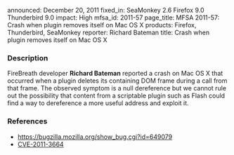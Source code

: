 announced: December 20, 2011
fixed_in: SeaMonkey 2.6
          Firefox 9.0
          Thunderbird 9.0
impact: High
mfsa_id: 2011-57
page_title: MFSA 2011-57: Crash when plugin removes itself on Mac OS X
products: Firefox, Thunderbird, SeaMonkey
reporter: Richard Bateman
title: Crash when plugin removes itself on Mac OS X

<h3>Description</h3>

<p>FireBreath developer <strong>Richard Bateman</strong> reported a crash
on Mac OS X that occurred when a plugin deletes its containing DOM frame
during a call from that frame. The observed symptom is a null dereference
but we cannot rule out the possibility that content from a scriptable plugin
such as Flash could find a way to dereference a more useful address
and exploit it.
</p>


<h3>References</h3>

<ul>
  <li><a href="https://bugzilla.mozilla.org/show_bug.cgi?id=649079">
      https://bugzilla.mozilla.org/show_bug.cgi?id=649079</a></li>
  <li><a href="http://cve.mitre.org/cgi-bin/cvename.cgi?name=CVE-2011-3664" class="ex-ref">CVE-2011-3664</a></li>
</ul>



